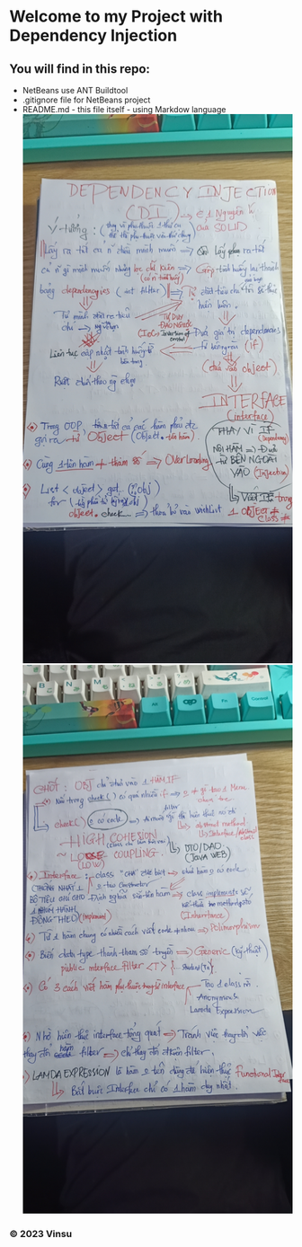 # Welcome to my Project with Dependency Injection 

## You will find in this repo:

* NetBeans use ANT Buildtool
* .gitignore file for NetBeans project
* README.md - this file itself - using Markdow language
![alt](DI.png)
![alt](DI_2.png)


### © 2023 Vinsu 
